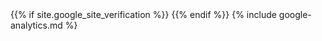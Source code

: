 <head>
    <title>{% if page.title %}{{ page.title }} | {% endif %}{{ site.title }}{% if page.title %}{% else %} | {{ site.tagline }}{% endif %}</title>
    <meta name="description" content="{% if page.excerpt %}{{ page.excerpt | strip_html | strip_newlines | truncate: 160 }}{% else %}{{ site.description }}{% endif %}">
    <meta charset="UTF-8">
    <meta name="viewport" content="width=device-width, initial-scale=1.0">
    <meta http-equiv="X-UA-Compatible" content="ie=edge">
    {{% if site.google_site_verification %}}
    <meta name="google-site-verification" content="{{ site.google_site_verification }}">
    <meta name="keywords" content="{{ site.keywords }}">
    {{% endif %}}
    <!-- dns prefetch -->
    <link rel="dns-prefetch" href="//www.kikuzukikai.org/">
    <link rel="dns-prefetch" href="//stackpath.bootstrapcdn.com/">
    <link rel="dns-prefetch" href="//fonts.googleapis.com/">
    <link rel="dns-prefetch" href="//connect.facebook.net/">
    <!-- favicon -->
    <link rel="icon" href="{{ '/favicon.ico' | relative_url }}">
    <!-- rss -->
    <link rel="alternate" type="application/rss+xml" title="{{ site.title | escape }}" href="{{ '/feed.xml' | relative_url }}">
    <!-- stylesheets -->
    <link rel="stylesheet" href="//stackpath.bootstrapcdn.com/font-awesome/4.7.0/css/font-awesome.min.css" crossorigin>
    <link rel="stylesheet" href="//fonts.googleapis.com/css?family=Noto+Serif+JP:300|Noto+Sans+JP:300|Roboto:300|Ubuntu:300&display=swap">
    <link rel="stylesheet" href="{{ '/assets/css/main.css' | relative_url }}">
    {% include google-analytics.md %}
</head>
